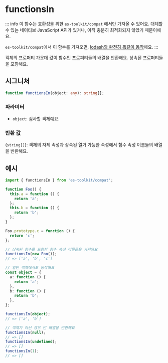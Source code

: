 # functionsIn

::: info
이 함수는 호환성을 위한 `es-toolkit/compat` 에서만 가져올 수 있어요. 대체할 수 있는 네이티브 JavaScript API가 있거나, 아직 충분히 최적화되지 않았기 때문이에요.

`es-toolkit/compat`에서 이 함수를 가져오면, [lodash와 완전히 똑같이 동작](../../../compatibility.md)해요.
:::

객체의 프로퍼티 가운데 값이 함수인 프로퍼티들의 배열을 반환해요. 상속된 프로퍼티들을 포함해요.

## 시그니처

```typescript
function functionsIn(object: any): string[];
```

### 파라미터

- `object`: 검사할 객체예요.

### 반환 값

(`string[]`): 객체의 자체 속성과 상속된 열거 가능한 속성에서 함수 속성 이름들의 배열을 반환해요.

## 예시

```typescript
import { functionsIn } from 'es-toolkit/compat';

function Foo() {
  this.a = function () {
    return 'a';
  };
  this.b = function () {
    return 'b';
  };
}

Foo.prototype.c = function () {
  return 'c';
};

// 상속된 함수를 포함한 함수 속성 이름들을 가져와요
functionsIn(new Foo());
// => ['a', 'b', 'c']

// 일반 객체에서도 동작해요
const object = {
  a: function () {
    return 'a';
  },
  b: function () {
    return 'b';
  },
};

functionsIn(object);
// => ['a', 'b']

// 객체가 아닌 경우 빈 배열을 반환해요
functionsIn(null);
// => []
functionsIn(undefined);
// => []
functionsIn(1);
// => []
```
